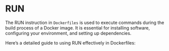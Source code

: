 # RUN

The RUN instruction in `Dockerfiles` is used to execute commands during the build process of a Docker image. It is essential for installing software, configuring your environment, and setting up dependencies. 

Here’s a detailed guide to using RUN effectively in Dockerfiles: